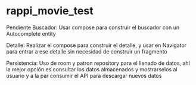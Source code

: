 # rappi_movie_test

Pendiente Buscador:
Usar compose para construir el buscador con un Autocomplete entity

Detalle:
Realizar el compose para construir el detalle, y usar en Navigator para entrar a ese detalle sin necesidad de construir un fragmento

Persistencia:
Uso de room y patron repository para el llenado de datos, ahí la mejor opción es consultar los datos almacenados y mostrarselos al usuario y a la par consumir el API
para descargar nuevos datos
